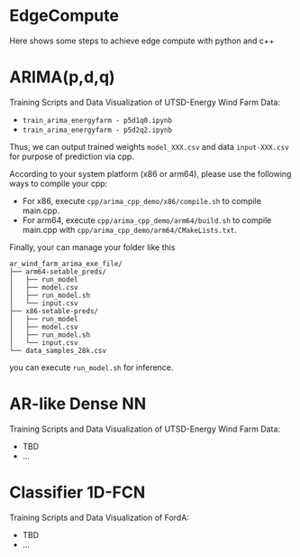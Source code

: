 # EdgeCompute
Here shows some steps to achieve edge compute with python and c++   

# ARIMA(p,d,q)
Training Scripts and Data Visualization of UTSD-Energy Wind Farm Data:   
- `train_arima_energyfarm - p5d1q0.ipynb`   
- `train_arima_energyfarm - p5d2q2.ipynb`   

Thus, we can output trained weights `model_XXX.csv` and data `input-XXX.csv` for purpose of prediction via cpp.   

According to your system platform (x86 or arm64), please use the following ways to compile your cpp:   
- For x86, execute `cpp/arima_cpp_demo/x86/compile.sh` to compile main.cpp.   
- For arm64, execute `cpp/arima_cpp_demo/arm64/build.sh` to compile main.cpp with `cpp/arima_cpp_demo/arm64/CMakeLists.txt`.   

Finally, your can manage your folder like this   
```pgsql
ar_wind_farm_arima_exe_file/
├── arm64-setable_preds/
│   ├── run_model
│   ├── model.csv
│   ├── run_model.sh
│   └── input.csv
├── x86-setable-preds/
│   ├── run_model
│   ├── model.csv
│   ├── run_model.sh
│   └── input.csv
└── data_samples_28k.csv
```

you can execute `run_model.sh` for inference.   

# AR-like Dense NN
Training Scripts and Data Visualization of UTSD-Energy Wind Farm Data:   
- TBD
- ...

# Classifier 1D-FCN
Training Scripts and Data Visualization of FordA:   
- TBD
- ...
